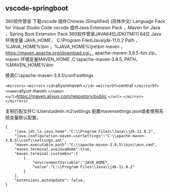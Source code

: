 vscode-springboot
-----------------

360软件管家
下载vscode
插件Chinese (Simplified) (简体中文) Language Pack for Visual Studio Code
vscode 插件Java Extension Pack ，Maven for Java   ，Spring Boot Extension Pack
360软件管家JAVA64位JDK(TM)11 64位
Java环境变量
JAVA_HOME， C:\Program Files\Java\jdk-11.0.2
Path  ，%JAVA_HOME%\bin  ，%JAVA_HOME%\jre\bin
maven ，
https://maven.apache.org/download.cgi，
apache-maven-3.8.5-bin.zip，
maven 环境变量MAVEN_HOME ,C:\apache-maven-3.8.5,
PATH，%MAVEN_HOME%\bin

换源C:\apache-maven-3.8.5\conf\settings


`<mirrors>`
    `<mirror>`
    `<id>`aliyunmaven `</id>`
    `<mirrorOf>`central `</mirrorOf>`
    `<name>`aliyun maven `</name>`
    `<url>`https://maven.aliyun.com/repository/public `</url>`
    `</mirror>`
  `</mirrors>`


复制匹配文件C:\Users\admin\.m2\settings
配置mavensettings.json或者使用系统变量默认配置，

```
{
    "java.jdt.ls.java.home":"C:\\Program Files\\Java\\jdk-11.0.2",
    "java.configuration.maven.userSettings":"C:\\apache-maven-3.8.5\\conf\\settings.xml",
    "maven.executable.path":"C:\\apache-maven-3.8.5\\bin\\mvn.cmd",
    "maven.terminal.useJavaHome":true,
    "maven.terminal.customEnv":[
        {
            "environmentVariable":"JAVA_HOME",
            "value":"C:\\Program Files\\Java\\jdk-11.0.2"
        }
    ],
    "extensions.autoUpdate": false,
}
```
